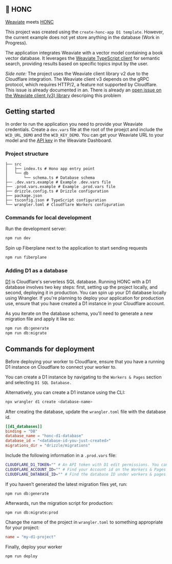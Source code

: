 ## 🪿 HONC
[Weaviate](https://weaviate.io/) meets [HONC](https://honc.dev)

This project was created using the `create-honc-app D1 template`. However, the current example does not yet store anything in the database (Work in Progress).

The application integrates Weaviate with a vector model containing a book vector database. It leverages the [Weaviate TypeScript client](https://weaviate.io/developers/weaviate/client-libraries/typescript/typescript-v2) for semantic search, providing results based on specific topics input by the user.


*Side note:* The project uses the Weaviate client library v2 due to the Cloudflare integration. The Weaviate client v3 depends on the gRPC protocol, which requires HTTP/2, a feature not supported by Cloudflare. This issue is already documented in an. There is already an [open issue on the Weaviate client (v3) library](https://github.com/weaviate/typescript-client/issues/145) descriping this problem

## Getting started
In order to run the application you need to provide your Weaviate credentials. 
Create a `dev.vars` file at the root of the proejct and include the `WCD_URL_DEMO` and the `WCD_KEY_DEMO`. 
You can get your Weaviate URL to your model and the [API key](https://weaviate.io/developers/weaviate/connections/connect-cloud) in the Weaviate Dashboard.


### Project structure

```#
├── src
│   ├── index.ts # Hono app entry point
│   └── db
│       └── schema.ts # Database schema
├── .dev.vars.example # Example .dev.vars file
├── .prod.vars.example # Example .prod.vars file
├── drizzle.config.ts # Drizzle configuration
├── package.json
├── tsconfig.json # TypeScript configuration
└── wrangler.toml # Cloudflare Workers configuration
```


### Commands for local development

Run the development server:

```sh
npm run dev
```

Spin up Fiberplane next to the application to start sending requests

```sh
npm run fiberplane
```

### Adding D1 as a database

[D1](https://developers.cloudflare.com/d1/) is Cloudflare's serverless SQL database. Running HONC with a D1 database involves two key steps: first, setting up the project locally, and second, deploying it in production. You can spin up your D1 database locally using Wrangler. If you're planning to deploy your application for production use, ensure that you have created a D1 instance in your Cloudflare account.

As you iterate on the database schema, you'll need to generate a new migration file and apply it like so:

```sh
npm run db:generate
npm run db:migrate
```

## Commands for deployment

Before deploying your worker to Cloudflare, ensure that you have a running D1 instance on Cloudflare to connect your worker to.

You can create a D1 instance by navigating to the `Workers & Pages` section and selecting `D1 SQL Database.`

Alternatively, you can create a D1 instance using the CLI:

```sh
npx wrangler d1 create <database-name>
```

After creating the database, update the `wrangler.toml` file with the database id.

```toml
[[d1_databases]]
binding = "DB"
database_name = "honc-d1-database"
database_id = "<database-id-you-just-created>"
migrations_dir = "drizzle/migrations"
```

Include the following information in a `.prod.vars` file:

```sh
CLOUDFLARE_D1_TOKEN="" # An API token with D1 edit permissions. You can create API tokens from your Cloudflare profile
CLOUDFLARE_ACCOUNT_ID="" # Find your Account id on the Workers & Pages overview (upper right)
CLOUDFLARE_DATABASE_ID="" # Find the database ID under workers & pages under D1 SQL Database and by selecting the created database
```

If you haven’t generated the latest migration files yet, run:
```shell
npm run db:generate
```

Afterwards, run the migration script for production:
```shell
npm run db:migrate:prod
```

Change the name of the project in `wrangler.toml` to something appropriate for your project:

```toml
name = "my-d1-project"
```

Finally, deploy your worker

```shell 
npm run deploy
```


